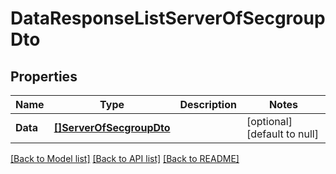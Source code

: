 # DataResponseListServerOfSecgroupDto

## Properties
Name | Type | Description | Notes
------------ | ------------- | ------------- | -------------
**Data** | [**[]ServerOfSecgroupDto**](ServerOfSecgroupDto.md) |  | [optional] [default to null]

[[Back to Model list]](../README.md#documentation-for-models) [[Back to API list]](../README.md#documentation-for-api-endpoints) [[Back to README]](../README.md)


